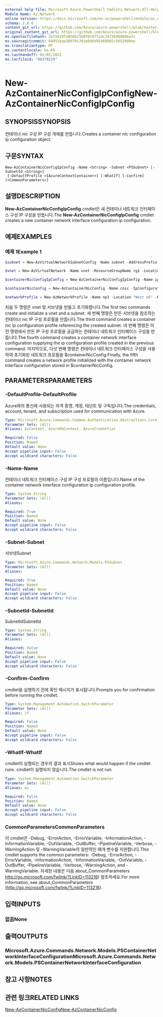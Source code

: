 ```yaml
---
external help file: Microsoft.Azure.PowerShell.Cmdlets.Network.dll-Help.xml
Module Name: Az.Network
online version: https://docs.microsoft.com/en-us/powershell/module/az.network/new-AzContainerNicconfigipconfig
schema: 2.0.0
content_git_url: https://github.com/Azure/azure-powershell/blob/master/src/Network/Network/help/New-AzContainerNicConfigIpConfig.md
original_content_git_url: https://github.com/Azure/azure-powershell/blob/master/src/Network/Network/help/New-AzContainerNicConfigIpConfig.md
ms.openlocfilehash: 2e15819fe8b6b21b0f0c0751dc39736408606a7c
ms.sourcegitcommit: 68451baa389791703e666d95469602c5652609ee
ms.translationtype: MT
ms.contentlocale: ko-KR
ms.lasthandoff: 01/05/2021
ms.locfileid: "98379219"
---
```

# <span data-ttu-id="dd91e-101">New-AzContainerNicConfigIpConfig</span><span class="sxs-lookup"><span data-stu-id="dd91e-101">New-AzContainerNicConfigIpConfig</span></span>

## <span data-ttu-id="dd91e-102">SYNOPSIS</span><span class="sxs-lookup"><span data-stu-id="dd91e-102">SYNOPSIS</span></span>
<span data-ttu-id="dd91e-103">컨테이너 nic 구성 IP 구성 개체를 만듭니다.</span><span class="sxs-lookup"><span data-stu-id="dd91e-103">Creates a container nic configuration ip configuration object.</span></span>

## <span data-ttu-id="dd91e-104">구문</span><span class="sxs-lookup"><span data-stu-id="dd91e-104">SYNTAX</span></span>

```
New-AzContainerNicConfigIpConfig -Name <String> -Subnet <PSSubnet> [-SubnetId <String>]
 [-DefaultProfile <IAzureContextContainer>] [-WhatIf] [-Confirm] [<CommonParameters>]
```

## <span data-ttu-id="dd91e-105">설명</span><span class="sxs-lookup"><span data-stu-id="dd91e-105">DESCRIPTION</span></span>
<span data-ttu-id="dd91e-106">**New-AzContainerNicConfigIpConfig** cmdlet은 새 컨테이너 네트워크 인터페이스 구성 IP 구성을 만듭니다.</span><span class="sxs-lookup"><span data-stu-id="dd91e-106">The **New-AzContainerNicConfigIpConfig** cmdlet creates a new container network interface configuration ip configuration.</span></span> 

## <span data-ttu-id="dd91e-107">예제</span><span class="sxs-lookup"><span data-stu-id="dd91e-107">EXAMPLES</span></span>

### <span data-ttu-id="dd91e-108">예제 1</span><span class="sxs-lookup"><span data-stu-id="dd91e-108">Example 1</span></span>
```powershell
$subnet = New-AzVirtualNetworkSubnetConfig -Name subnet -AddressPrefix 10.0.1.0/24

$vnet = New-AzVirtualNetwork -Name vnet -ResourceGroupName rg1 -Location "West US" -AddressPrefix 10.0.0.0/16 -Subnet $subnet

$containerNicConfigIpConfig = New-AzContainerNicConfigIpConfig -Name ipconfigprofile1 -Subnet $vnet.Subnets[0]

$containerNicConfig = New-AzContainerNicConfig -Name cnic -IpConfiguration containerNicConfigIpConfig

$networkProfile = New-AzNetworkProfile -Name np1 -Location "West US" -ResourceGroupName rg1 -ContainerNetworkInterfaceConfiguration $containerNicConfig
```

<span data-ttu-id="dd91e-109">처음 두 명령은 vnet 및 서브넷을 만들고 초기화합니다.</span><span class="sxs-lookup"><span data-stu-id="dd91e-109">The first two commands create and initialize a vnet and a subnet.</span></span> <span data-ttu-id="dd91e-110">세 번째 명령은 만든 서브넷을 참조하는 컨테이너 nic IP 구성 프로필을 만듭니다.</span><span class="sxs-lookup"><span data-stu-id="dd91e-110">The third command creates a container nic ip configuration profile referencing the created subnet.</span></span> <span data-ttu-id="dd91e-111">네 번째 명령은 이전 명령에서 만든 IP 구성 프로필을 공급하는 컨테이너 네트워크 인터페이스 구성을 만듭니다.</span><span class="sxs-lookup"><span data-stu-id="dd91e-111">The fourth command creates a container network interface configuration supplying the ip configuration profile created in the previous command.</span></span> <span data-ttu-id="dd91e-112">마지막으로, 다섯 번째 명령은 컨테이너 네트워크 인터페이스 구성을 사용하여 초기화된 네트워크 프로필을 $containerNicConfig.</span><span class="sxs-lookup"><span data-stu-id="dd91e-112">Finally, the fifth command creates a network profile initialized with the container network interface configuration stored in $containerNicConfig.</span></span>

## <span data-ttu-id="dd91e-113">PARAMETERS</span><span class="sxs-lookup"><span data-stu-id="dd91e-113">PARAMETERS</span></span>

### <span data-ttu-id="dd91e-114">-DefaultProfile</span><span class="sxs-lookup"><span data-stu-id="dd91e-114">-DefaultProfile</span></span>
<span data-ttu-id="dd91e-115">Azure와의 통신에 사용되는 자격 증명, 계정, 테넌트 및 구독입니다.</span><span class="sxs-lookup"><span data-stu-id="dd91e-115">The credentials, account, tenant, and subscription used for communication with Azure.</span></span>

```yaml
Type: Microsoft.Azure.Commands.Common.Authentication.Abstractions.Core.IAzureContextContainer
Parameter Sets: (All)
Aliases: AzContext, AzureRmContext, AzureCredential

Required: False
Position: Named
Default value: None
Accept pipeline input: False
Accept wildcard characters: False
```

### <span data-ttu-id="dd91e-116">-Name</span><span class="sxs-lookup"><span data-stu-id="dd91e-116">-Name</span></span>
<span data-ttu-id="dd91e-117">컨테이너 네트워크 인터페이스 구성 IP 구성 프로필의 이름입니다.</span><span class="sxs-lookup"><span data-stu-id="dd91e-117">Name of the container network interface configuration ip configuration profile.</span></span>

```yaml
Type: System.String
Parameter Sets: (All)
Aliases:

Required: True
Position: Named
Default value: None
Accept pipeline input: False
Accept wildcard characters: False
```

### <span data-ttu-id="dd91e-118">-Subnet</span><span class="sxs-lookup"><span data-stu-id="dd91e-118">-Subnet</span></span>
<span data-ttu-id="dd91e-119">서브넷</span><span class="sxs-lookup"><span data-stu-id="dd91e-119">Subnet</span></span>

```yaml
Type: Microsoft.Azure.Commands.Network.Models.PSSubnet
Parameter Sets: (All)
Aliases:

Required: True
Position: Named
Default value: None
Accept pipeline input: False
Accept wildcard characters: False
```

### <span data-ttu-id="dd91e-120">-SubnetId</span><span class="sxs-lookup"><span data-stu-id="dd91e-120">-SubnetId</span></span>
<span data-ttu-id="dd91e-121">SubnetId</span><span class="sxs-lookup"><span data-stu-id="dd91e-121">SubnetId</span></span>

```yaml
Type: System.String
Parameter Sets: (All)
Aliases:

Required: False
Position: Named
Default value: None
Accept pipeline input: False
Accept wildcard characters: False
```

### <span data-ttu-id="dd91e-122">-Confirm</span><span class="sxs-lookup"><span data-stu-id="dd91e-122">-Confirm</span></span>
<span data-ttu-id="dd91e-123">cmdlet을 실행하기 전에 확인 메시지가 표시됩니다.</span><span class="sxs-lookup"><span data-stu-id="dd91e-123">Prompts you for confirmation before running the cmdlet.</span></span>

```yaml
Type: System.Management.Automation.SwitchParameter
Parameter Sets: (All)
Aliases: cf

Required: False
Position: Named
Default value: None
Accept pipeline input: False
Accept wildcard characters: False
```

### <span data-ttu-id="dd91e-124">-WhatIf</span><span class="sxs-lookup"><span data-stu-id="dd91e-124">-WhatIf</span></span>
<span data-ttu-id="dd91e-125">cmdlet이 실행되는 경우의 결과 표시</span><span class="sxs-lookup"><span data-stu-id="dd91e-125">Shows what would happen if the cmdlet runs.</span></span>
<span data-ttu-id="dd91e-126">cmdlet이 실행되지 않습니다.</span><span class="sxs-lookup"><span data-stu-id="dd91e-126">The cmdlet is not run.</span></span>

```yaml
Type: System.Management.Automation.SwitchParameter
Parameter Sets: (All)
Aliases: wi

Required: False
Position: Named
Default value: None
Accept pipeline input: False
Accept wildcard characters: False
```

### <span data-ttu-id="dd91e-127">CommonParameters</span><span class="sxs-lookup"><span data-stu-id="dd91e-127">CommonParameters</span></span>
<span data-ttu-id="dd91e-128">이 cmdlet은 -Debug, -ErrorAction, -ErrorVariable, -InformationAction, -InformationVariable, -OutVariable, -OutBuffer, -PipelineVariable, -Verbose, -WarningAction 및 -WarningVariable의 일반적인 매개 변수를 지원합니다.</span><span class="sxs-lookup"><span data-stu-id="dd91e-128">This cmdlet supports the common parameters: -Debug, -ErrorAction, -ErrorVariable, -InformationAction, -InformationVariable, -OutVariable, -OutBuffer, -PipelineVariable, -Verbose, -WarningAction, and -WarningVariable.</span></span> <span data-ttu-id="dd91e-129">자세한 내용은 다음 about_CommonParameters http://go.microsoft.com/fwlink/?LinkID=113216) 참조하세요.</span><span class="sxs-lookup"><span data-stu-id="dd91e-129">For more information, see about_CommonParameters (http://go.microsoft.com/fwlink/?LinkID=113216).</span></span>

## <span data-ttu-id="dd91e-130">입력</span><span class="sxs-lookup"><span data-stu-id="dd91e-130">INPUTS</span></span>

### <span data-ttu-id="dd91e-131">없음</span><span class="sxs-lookup"><span data-stu-id="dd91e-131">None</span></span>

## <span data-ttu-id="dd91e-132">출력</span><span class="sxs-lookup"><span data-stu-id="dd91e-132">OUTPUTS</span></span>

### <span data-ttu-id="dd91e-133">Microsoft.Azure.Commands.Network.Models.PSContainerNetworkInterfaceConfiguration</span><span class="sxs-lookup"><span data-stu-id="dd91e-133">Microsoft.Azure.Commands.Network.Models.PSContainerNetworkInterfaceConfiguration</span></span>

## <span data-ttu-id="dd91e-134">참고 사항</span><span class="sxs-lookup"><span data-stu-id="dd91e-134">NOTES</span></span>

## <span data-ttu-id="dd91e-135">관련 링크</span><span class="sxs-lookup"><span data-stu-id="dd91e-135">RELATED LINKS</span></span>

[<span data-ttu-id="dd91e-136">New-AzContainerNicConfig</span><span class="sxs-lookup"><span data-stu-id="dd91e-136">New-AzContainerNicConfig</span></span>](./New-AzContainerNicConfig.md)
